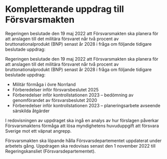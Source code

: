 # Kompletterande uppdrag till Försvarsmakten

Regeringen beslutade den 19 maj 2022 att Försvarsmakten ska planera för att anslagen till det militära försvaret når två procent av bruttonationalprodukt (BNP) senast år 2028 i fråga om följande tidigare beslutade uppdrag:

Regeringen beslutade den 19 maj 2022 att Försvarsmakten ska planera för att anslagen till det militära försvaret når två procent av bruttonationalprodukt (BNP) senast år 2028 i fråga om följande tidigare beslutade uppdrag:

* Militär förmåga i övre Norrland
* Förberedelser inför försvarsbeslutet 2025
* Förberedelser inför kontrollstationen 2023 – bedömning av
genomförandet av försvarsbeslutet 2020
* Förberedelser inför kontrollstationen 2023 – planeringsarbete
avseende särskilda åtgärder

I redovisningen av uppdraget ska ingå en analys av hur förslagen påverkar Försvarsmaktens förmåga att lösa myndighetens huvuduppgift att försvara Sverige mot ett väpnat angrepp.

Försvarsmakten ska löpande hålla Försvarsdepartementet uppdaterat under arbetets gång. Uppdragen ska redovisas senast den 1 november 2022 till Regeringskansliet (Försvarsdepartementet).
